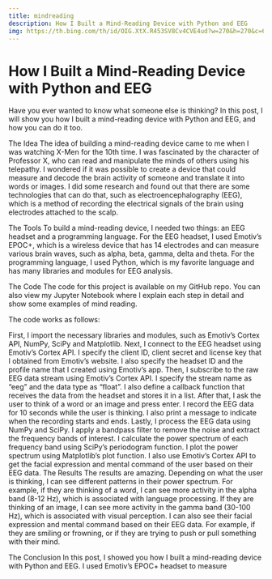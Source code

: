 ```yaml
---
title: mindreading
description: How I Built a Mind-Reading Device with Python and EEG
img: https://th.bing.com/th/id/OIG.XtX.R453SV8Cv4CVE4ud?w=270&h=270&c=6&r=0&o=5&dpr=1.1&pid=ImgGn
---
```


# How I Built a Mind-Reading Device with Python and EEG

Have you ever wanted to know what someone else is thinking? In this post, I will show you how I built a mind-reading device with Python and EEG, and how you can do it too.

The Idea
The idea of building a mind-reading device came to me when I was watching X-Men for the 10th time. I was fascinated by the character of Professor X, who can read and manipulate the minds of others using his telepathy. I wondered if it was possible to create a device that could measure and decode the brain activity of someone and translate it into words or images. I did some research and found out that there are some technologies that can do that, such as electroencephalography (EEG), which is a method of recording the electrical signals of the brain using electrodes attached to the scalp.

The Tools
To build a mind-reading device, I needed two things: an EEG headset and a programming language. For the EEG headset, I used Emotiv’s EPOC+, which is a wireless device that has 14 electrodes and can measure various brain waves, such as alpha, beta, gamma, delta and theta. For the programming language, I used Python, which is my favorite language and has many libraries and modules for EEG analysis.

The Code
The code for this project is available on my GitHub repo. You can also view my Jupyter Notebook where I explain each step in detail and show some examples of mind reading.

The code works as follows:

First, I import the necessary libraries and modules, such as Emotiv’s Cortex API, NumPy, SciPy and Matplotlib.
Next, I connect to the EEG headset using Emotiv’s Cortex API. I specify the client ID, client secret and license key that I obtained from Emotiv’s website. I also specify the headset ID and the profile name that I created using Emotiv’s app.
Then, I subscribe to the raw EEG data stream using Emotiv’s Cortex API. I specify the stream name as “eeg” and the data type as “float”. I also define a callback function that receives the data from the headset and stores it in a list.
After that, I ask the user to think of a word or an image and press enter. I record the EEG data for 10 seconds while the user is thinking. I also print a message to indicate when the recording starts and ends.
Lastly, I process the EEG data using NumPy and SciPy. I apply a bandpass filter to remove the noise and extract the frequency bands of interest. I calculate the power spectrum of each frequency band using SciPy’s periodogram function. I plot the power spectrum using Matplotlib’s plot function. I also use Emotiv’s Cortex API to get the facial expression and mental command of the user based on their EEG data.
The Results
The results are amazing. Depending on what the user is thinking, I can see different patterns in their power spectrum. For example, if they are thinking of a word, I can see more activity in the alpha band (8-12 Hz), which is associated with language processing. If they are thinking of an image, I can see more activity in the gamma band (30-100 Hz), which is associated with visual perception. I can also see their facial expression and mental command based on their EEG data. For example, if they are smiling or frowning, or if they are trying to push or pull something with their mind.

The Conclusion
In this post, I showed you how I built a mind-reading device with Python and EEG. I used Emotiv’s EPOC+ headset to measure

